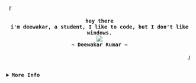 <div align="justify">

<p align="left"><strong><samp>「</samp></strong></p>
  <p align="center">
    <samp>
      <b>
        hey there
      <br>
        i'm deewakar, a student, I like to code, but I don't like windows.
      </b>
      <br>
        <image src="https://readme-typing-svg.herokuapp.com?font=Iosevka&size=16&color=81A2BD&center=true&width=410&height=45&lines=i+code+beautiful+and+random+things.">
      <br>
      <b>
        ~ Deewakar Kumar ~
      </b>
    </samp>
  </p>
<p align="right"><strong><samp>」</samp></strong></p>

<br>

<details>
<summary><samp><b>More Info</b></samp></summary>

<h2></h2><br>

<p align="center">
  <samp>  
    You can reach me at [<a href="mailto:dakshftw01@gmail.com">e-mail</a>]
  </samp>
</p>

<h2></h2><br>

<div align="center">
  <table>
    <tr>
      <td><a href="#--------"><img height="137px" align="center" alt="GitHub Stats" src="https://github-readme-stats.vercel.app/api?username=deewakar-k&count_private=true&show_icons=true&include_all_commits=true&line_height=21&hide_border=true&theme=dark"/></a></td>
      <td><a href="#--------"><img height="137px" align="center" alt="Top Language" src="https://github-readme-stats.vercel.app/api/top-langs/?username=deewakar-k&layout=compact&line_height=21&hide_border=true&theme=dark"/></a></td>
    </tr>
  </table>
</div>
